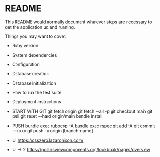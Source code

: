 # README

This README would normally document whatever steps are necessary to get the
application up and running.

Things you may want to cover:
* Ruby version

* System dependencies

* Configuration

* Database creation

* Database initialization

* How to run the test suite

* Deployment instructions

* START WITH GIT
git fetch origin
git fetch --all -p
git checkout main
git pull
git reset --hard origin/main
bundle install

* PUSH
bundle exec rubocop -A
bundle exec rspec
git add -A
git commit -m xxx
git push -u origin [branch-name]

* UI
https://csszero.lazaronixon.com/

* UI -> 2
https://polarisviewcomponents.org/lookbook/pages/overview